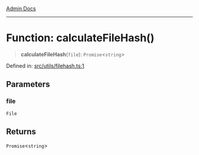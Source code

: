[Admin Docs](/)

***

# Function: calculateFileHash()

> **calculateFileHash**(`file`): `Promise`\<`string`\>

Defined in: [src/utils/filehash.ts:1](https://github.com/PalisadoesFoundation/talawa-admin/blob/main/src/utils/filehash.ts#L1)

## Parameters

### file

`File`

## Returns

`Promise`\<`string`\>

